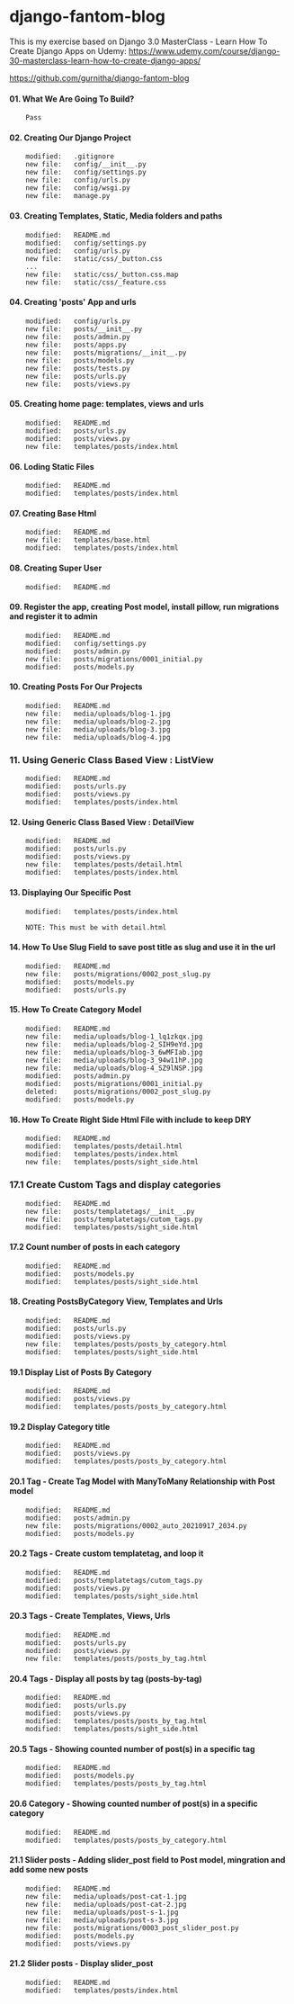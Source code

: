 # django-fantom-blog
This is my exercise based on Django 3.0 MasterClass - Learn How To Create Django Apps on Udemy: https://www.udemy.com/course/django-30-masterclass-learn-how-to-create-django-apps/

https://github.com/gurnitha/django-fantom-blog

#### 01. What We Are Going To Build?
        Pass 

#### 02. Creating Our Django Project

        modified:   .gitignore
        new file:   config/__init__.py
        new file:   config/settings.py
        new file:   config/urls.py
        new file:   config/wsgi.py
        new file:   manage.py

#### 03. Creating Templates, Static, Media folders and paths

        modified:   README.md
        modified:   config/settings.py
        modified:   config/urls.py
        new file:   static/css/_button.css
        ...
        new file:   static/css/_button.css.map
        new file:   static/css/_feature.css


#### 04. Creating 'posts' App and urls

        modified:   config/urls.py
        new file:   posts/__init__.py
        new file:   posts/admin.py
        new file:   posts/apps.py
        new file:   posts/migrations/__init__.py
        new file:   posts/models.py
        new file:   posts/tests.py
        new file:   posts/urls.py
        new file:   posts/views.py


#### 05. Creating home page: templates, views and urls

        modified:   README.md
        modified:   posts/urls.py
        modified:   posts/views.py
        new file:   templates/posts/index.html


#### 06. Loding Static Files

        modified:   README.md
        modified:   templates/posts/index.html


#### 07. Creating Base Html

        modified:   README.md
        new file:   templates/base.html
        modified:   templates/posts/index.html


#### 08. Creating Super User

        modified:   README.md


#### 09. Register the app, creating Post model, install pillow, run migrations and register it to admin

        modified:   README.md
        modified:   config/settings.py
        modified:   posts/admin.py
        new file:   posts/migrations/0001_initial.py
        modified:   posts/models.py


#### 10. Creating Posts For Our Projects

        modified:   README.md
        new file:   media/uploads/blog-1.jpg
        new file:   media/uploads/blog-2.jpg
        new file:   media/uploads/blog-3.jpg
        new file:   media/uploads/blog-4.jpg


### 11. Using Generic Class Based View : ListView

        modified:   README.md
        modified:   posts/urls.py
        modified:   posts/views.py
        modified:   templates/posts/index.html


#### 12. Using Generic Class Based View : DetailView

        modified:   README.md
        modified:   posts/urls.py
        modified:   posts/views.py
        new file:   templates/posts/detail.html
        modified:   templates/posts/index.html


#### 13. Displaying Our Specific Post

        modified:   templates/posts/index.html

        NOTE: This must be with detail.html


#### 14. How To Use Slug Field to save post title as slug and use it in the url
     
        modified:   README.md
        new file:   posts/migrations/0002_post_slug.py
        modified:   posts/models.py
        modified:   posts/urls.py


#### 15. How To Create Category Model

        modified:   README.md
        new file:   media/uploads/blog-1_lq1zkqx.jpg
        new file:   media/uploads/blog-2_SIH9eYd.jpg
        new file:   media/uploads/blog-3_6wMFIab.jpg
        new file:   media/uploads/blog-3_94w11hP.jpg
        new file:   media/uploads/blog-4_SZ9lNSP.jpg
        modified:   posts/admin.py
        modified:   posts/migrations/0001_initial.py
        deleted:    posts/migrations/0002_post_slug.py
        modified:   posts/models.py


#### 16. How To Create Right Side Html File with include to keep DRY

        modified:   README.md
        modified:   templates/posts/detail.html
        modified:   templates/posts/index.html
        new file:   templates/posts/sight_side.html


### 17.1 Create Custom Tags and display categories

        modified:   README.md
        new file:   posts/templatetags/__init__.py
        new file:   posts/templatetags/cutom_tags.py
        modified:   templates/posts/sight_side.html


#### 17.2 Count number of posts in each category

        modified:   README.md
        modified:   posts/models.py
        modified:   templates/posts/sight_side.html


#### 18. Creating PostsByCategory View, Templates and Urls

        modified:   README.md
        modified:   posts/urls.py
        modified:   posts/views.py
        new file:   templates/posts/posts_by_category.html
        modified:   templates/posts/sight_side.html


#### 19.1 Display List of Posts By Category

        modified:   README.md
        modified:   posts/views.py
        modified:   templates/posts/posts_by_category.html


#### 19.2 Display Category title

        modified:   README.md
        modified:   posts/views.py
        modified:   templates/posts/posts_by_category.html


#### 20.1 Tag - Create Tag Model with ManyToMany Relationship with Post model

        modified:   README.md
        modified:   posts/admin.py
        new file:   posts/migrations/0002_auto_20210917_2034.py
        modified:   posts/models.py


#### 20.2 Tags - Create custom templatetag, and loop it

        modified:   README.md
        modified:   posts/templatetags/cutom_tags.py
        modified:   posts/views.py
        modified:   templates/posts/sight_side.html


#### 20.3 Tags - Create Templates, Views, Urls

        modified:   README.md
        modified:   posts/urls.py
        modified:   posts/views.py
        new file:   templates/posts/posts_by_tag.html


#### 20.4 Tags - Display all posts by tag (posts-by-tag)

        modified:   README.md
        modified:   posts/urls.py
        modified:   posts/views.py
        modified:   templates/posts/posts_by_tag.html
        modified:   templates/posts/sight_side.html


#### 20.5 Tags - Showing counted number of post(s) in a specific tag

        modified:   README.md
        modified:   posts/models.py
        modified:   templates/posts/posts_by_tag.html


#### 20.6 Category - Showing counted number of post(s) in a specific category

        modified:   README.md
        modified:   templates/posts/posts_by_category.html


#### 21.1 Slider posts - Adding slider_post field to Post model, mingration and add some new posts

        modified:   README.md
        new file:   media/uploads/post-cat-1.jpg
        new file:   media/uploads/post-cat-2.jpg
        new file:   media/uploads/post-s-1.jpg
        new file:   media/uploads/post-s-3.jpg
        new file:   posts/migrations/0003_post_slider_post.py
        modified:   posts/models.py
        modified:   posts/views.py


#### 21.2 Slider posts - Display slider_post

        modified:   README.md
        modified:   templates/posts/index.html




































































































